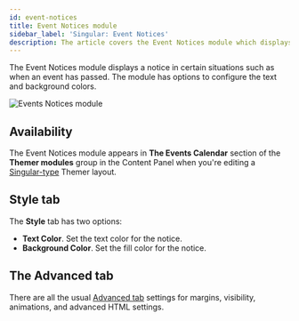 ```yaml
---
id: event-notices
title: Event Notices module
sidebar_label: 'Singular: Event Notices'
description: The article covers the Event Notices module which displays a notice in certain situations such as when an event has passed.
---
```


The Event Notices module displays a notice in certain situations such as when an event has passed. The module has options to configure the text and background colors.

![Events Notices module](/img/beaver-themer/integrations--tec--event-notices--1.jpg)

## Availability

The Event Notices module appears in **The Events Calendar** section of the **Themer modules** group in the Content Panel when you're editing a [Singular-type](../../../layout-types-modules/singular-layout-type/themer-singular-layout-type.md) Themer layout.

## Style tab

The **Style** tab has two options:

* **Text Color**. Set the text color for the notice.
* **Background Color**. Set the fill color for the notice.

## The Advanced tab

There are all the usual [Advanced tab](/beaver-builder/layouts/advanced-tab) settings for margins, visibility, animations, and advanced HTML settings.
